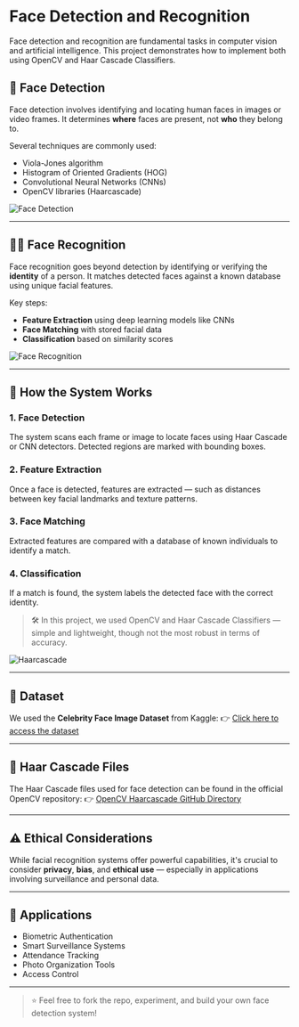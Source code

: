 # Face Detection and Recognition

Face detection and recognition are fundamental tasks in computer vision and artificial intelligence. This project demonstrates how to implement both using OpenCV and Haar Cascade Classifiers.

## 👩 Face Detection

Face detection involves identifying and locating human faces in images or video frames. It determines **where** faces are present, not **who** they belong to.

Several techniques are commonly used:
- Viola-Jones algorithm
- Histogram of Oriented Gradients (HOG)
- Convolutional Neural Networks (CNNs)
- OpenCV libraries (Haarcascade)

![Face Detection](https://github.com/MdSaifurRahman/Face-Detection-and-Recognition/assets/100013081/c810405a-d508-4a94-b225-3fc1a50f480e)

---

## 🧑‍💻 Face Recognition

Face recognition goes beyond detection by identifying or verifying the **identity** of a person. It matches detected faces against a known database using unique facial features.

Key steps:
- **Feature Extraction** using deep learning models like CNNs
- **Face Matching** with stored facial data
- **Classification** based on similarity scores

![Face Recognition](https://github.com/MdSaifurRahman/Face-Detection-and-Recognition/assets/100013081/ec29f8ce-9d21-44b3-9fad-f283725ecf41)

---

## 🔁 How the System Works

### 1. Face Detection  
The system scans each frame or image to locate faces using Haar Cascade or CNN detectors. Detected regions are marked with bounding boxes.

### 2. Feature Extraction  
Once a face is detected, features are extracted — such as distances between key facial landmarks and texture patterns.

### 3. Face Matching  
Extracted features are compared with a database of known individuals to identify a match.

### 4. Classification  
If a match is found, the system labels the detected face with the correct identity.

> 🛠 In this project, we used OpenCV and Haar Cascade Classifiers — simple and lightweight, though not the most robust in terms of accuracy.

![Haarcascade](https://github.com/MdSaifurRahman/Face-Detection-and-Recognition/assets/100013081/9d8ba7d2-a6e6-4dde-a2a0-0aee9df0c46e)

---

## 📁 Dataset

We used the **Celebrity Face Image Dataset** from Kaggle:
👉 [Click here to access the dataset](https://www.kaggle.com/datasets/vishesh1412/celebrity-face-image-dataset)

---

## 📂 Haar Cascade Files

The Haar Cascade files used for face detection can be found in the official OpenCV repository:
👉 [OpenCV Haarcascade GitHub Directory](https://github.com/opencv/opencv/tree/master/data/haarcascades)

---

## ⚠️ Ethical Considerations

While facial recognition systems offer powerful capabilities, it's crucial to consider **privacy**, **bias**, and **ethical use** — especially in applications involving surveillance and personal data.

---

## 📸 Applications

- Biometric Authentication  
- Smart Surveillance Systems  
- Attendance Tracking  
- Photo Organization Tools  
- Access Control

---

> ⭐ Feel free to fork the repo, experiment, and build your own face detection system!
